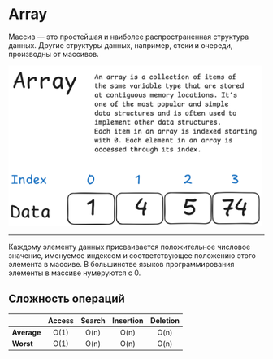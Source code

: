 # Array

Массив — это простейшая и наиболее распространенная структура данных.
Другие структуры данных, например, стеки и очереди, производны от массивов.


<img src="./misc/array.png" width="500">

---

Каждому элементу данных присваивается положительное числовое значение, 
именуемое индексом и соответствующее положению этого элемента в массиве. 
В большинстве языков программирования элементы в массиве нумеруются с 0.

## Сложность операций

|             | **Access** | **Search** | **Insertion** | **Deletion** |
|:------------|:----------:|:----------:|:-------------:|:------------:|
| **Average** |    O(1)    |    O(n)    |     O(n)      |     O(n)     |
| **Worst**   |    O(1)    |    O(n)    |     O(n)      |     O(n)     |

